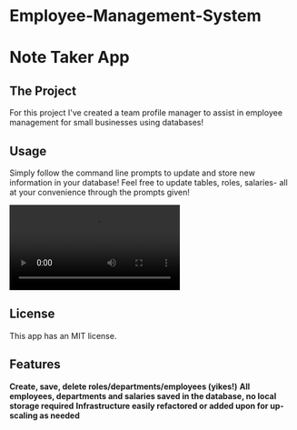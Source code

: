 # Employee-Management-System

# Note Taker App

## The Project

For this project I've created a team profile manager to assist in employee management for small businesses using databases!

## Usage

Simply follow the command line prompts to update and store new information in your database! Feel free to update tables, roles, salaries- all at your convenience through the prompts given!

![movie](./assets/EmployeeManagementVid.webm)

## License

This app has an MIT license.

## Features

**Create, save, delete roles/departments/employees (yikes!)**
**All employees, departments and salaries saved in the database, no local storage required**
**Infrastructure easily refactored or added upon for up-scaling as needed**
